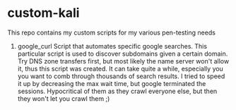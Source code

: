 custom-kali
===========

This repo contains my custom scripts for my various pen-testing needs

1. google_curl
Script that automates specific google searches. This particular script is used to discover subdomains given a certain domain. Try DNS zone transfers first, but most likely the name server won't allow it, thus this script was created.  It can take quite a while, especially you you want to comb through thousands of search results.  I tried to speed it up by decreasing the max wait time, but google terminated the sessions.  Hypocritical of them as they crawl everyone else, but then they won't let you crawl them ;)
